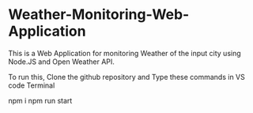 # Weather-Monitoring-Web-Application

This is a Web Application for monitoring Weather of the input city using Node.JS and Open Weather API.

To run this, Clone the github repository and Type these commands in VS code Terminal

npm i
npm run start
